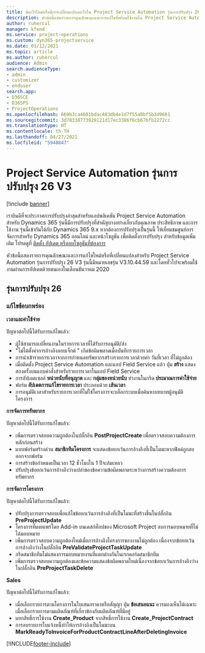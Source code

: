 ```yaml
---
title: มีอะไรใหม่หรือมีการเปลี่ยนแปลงอะไรใน Project Service Automation รุ่นการปรับปรุง 26 V3
description: หัวข้อนี้แสดงรายการคุณลักษณะและการแก้ไขที่พร้อมใช้งานใน Project Service Automation รุ่นการปรับปรุง 26 V3
author: ruhercul
manager: kfend
ms.service: project-operations
ms.custom: dyn365-projectservice
ms.date: 01/12/2021
ms.topic: article
ms.author: ruhercul
audience: Admin
search.audienceType:
- admin
- customizer
- enduser
search.app:
- D365CE
- D365PS
- ProjectOperations
ms.openlocfilehash: 669b3ca4601bdac483db4e1d7f55a8bf5b3d9661
ms.sourcegitcommit: 3d78338773929121d17ec3386f6cb67bfb2272cc
ms.translationtype: HT
ms.contentlocale: th-TH
ms.lasthandoff: 04/27/2021
ms.locfileid: "5948847"
---
```

# <a name="project-service-automation-update-release-26-v3"></a>Project Service Automation รุ่นการปรับปรุง 26 V3

[!include [banner](../includes/psa-now-project-operations.md)]

เรายินดีที่จะประกาศการปรับปรุงล่าสุดสำหรับแอปพลิเคชัน Project Service Automation สำหรับ Dynamics 365 รุ่นนี้มีการปรับปรุงที่สำคัญบางอย่างเกี่ยวกับคุณภาพ ประสิทธิภาพ และการใช้งาน รุ่นนี้เข้ากันได้กับ Dynamics 365 9.x หากต้องการปรับปรุงเป็นรุ่นนี้ ให้เยี่ยมชมศูนย์การจัดการสำหรับ Dynamics 365 ออนไลน์ และหน้าโซลูชัน เพื่อติดตั้งการปรับปรุง สำหรับข้อมูลเพิ่มเติม โปรดดูที่ [ติดตั้ง อัปเดต หรือลบโซลูชันที่ต้องการ](/power-platform/admin/install-remove-preferred-solution)

หัวข้อนี้แสดงรายการคุณลักษณะและการแก้ไขใหม่หรือที่เปลี่ยนแปลงสำหรับ Project Service Automation รุ่นการปรับปรุง 26 V3 รุ่นนี้มีหมายเลขรุ่น V3.10.44.59 และโดยทั่วไปจะพร้อมใช้งานผ่านการอัปเดตด้วยตนเองในเดือนธันวาคม 2020

## <a name="update-release-26"></a>รุ่นการปรับปรุง 26

### <a name="bug-fixes"></a>แก้ไขข้อบกพร่อง

**เวลาและค่าใช้จ่าย**

ปัญหาต่อไปนี้ได้รับการแก้ไขแล้ว:

- ผู้ใช้สามารถเปลี่ยนงานในรายการเวลาที่ได้รับการอนุมัติ/ส่ง
- "ไม่ได้ตั้งค่าการอ้างอิงออบเจ็กต์ " เกิดข้อผิดพลาดเมื่อบันทึกรายการเวลา
- การนำเข้ารายการเวลาจากการกำหนดทรัพยากรสร้างรายการเวลาด้วยค่า วันที่เวลา ที่ไม่ถูกต้อง
- เมื่อติดตั้ง Project Service Automation และแอป Field Service แล้ว ปุ่ม **สร้าง** แสดงสองครั้งบนแถบคำสั่งสำหรับรายการเวลาในแอป Field Service
- การอัปเดตเซลล์ **หน่วยนับที่อนุญาต** และ **กลุ่มของหน่วยนับ** ทำงานในกริด **ประมาณการค่าใช้จ่าย**
- ฟอร์ม **อัปเดตการแก้ไขรายการเวลา** ประกอบด้วย **เส้นเวลา**
- การอนุมัติเวลาสำหรับรายการเวลาที่ไม่ใช่โครงการจะบล็อกระบบเมื่อค้นหาบทบาทผู้อนุมัติโครงการ

**การจัดการทรัพยากร**

ปัญหาต่อไปนี้ได้รับการแก้ไขแล้ว:

- เพิ่มการตรวจสอบความถูกต้องในปลั๊กอิน **PostProjectCreate** เพื่อตรวจสอบความต้องการหลักก่อนสร้าง
- แบบฟอร์มสร้างด่วน **สมาชิกทีมโครงการ** จะแสดงข้อยกเว้นการอ้างอิงที่เป็นโมฆะหากฟิลด์ถูกลบออกจากฟอร์ม
- การสร้างข้อกำหนดเป็นเวลา 12 ชั่วโมงใน 1 ปีจะล้มเหลว
- ปรับปรุงข้อยกเว้นการอ้างอิงว่างเปล่าของข้อความข้อผิดพลาดระหว่างการสร้างความต้องการทรัพยากร

**การจัดการโครงการ**

ปัญหาต่อไปนี้ได้รับการแก้ไขแล้ว:

- ปรับปรุงการตรวจสอบเพื่อแก้ไขข้อยกเว้นการอ้างอิงที่เป็นโมฆะที่สร้างขึ้นในปลั๊กอิน **PreProjectUpdate**
- โครงการที่เผยแพร่โดย Add-in บนเดสก์ท็อปของ Microsoft Project ลบการมอบหมายที่ไม่ได้มอบหมาย
- เพิ่มการตรวจสอบความถูกต้องใหม่เมื่อการอ้างอิงโครงการของงานไม่ถูกต้อง เนื่องจากข้อยกเว้นการอ้างอิงว่างในปลั๊กอิน **PreValidateProjectTaskUpdate**
- กริดสมาชิกทีมไม่แสดงการมอบหมายงานที่แตกต่างกันในเรกคอร์ดสมาชิกทีม
- เพิ่มการตรวจสอบความถูกต้องและข้อความแสดงข้อผิดพลาดใหม่เนื่องจากข้อยกเว้นการอ้างอิงว่างในปลั๊กอิน **PreProjectTaskDelete**

**Sales**

ปัญหาต่อไปนี้ได้รับการแก้ไขแล้ว:

- เมื่อเลือกรายการตามโครงการในใบเสนอราคาหรือสัญญา ปุ่ม **ข้อเสนอแนะ** ควรมองเห็นได้เฉพาะเมื่อเลือกรายการตามผลิตภัณฑ์ที่เกี่ยวข้องกับผลิตภัณฑ์ที่มีอยู่
- แยกสิทธิ์การใช้งาน **Create_Product** จากสิทธิ์การใช้งาน **Create_ProjectContract**
- การลบรายการใบแจ้งหนี้ทำให้การอ้างอิงเป็นโมฆะบน **MarkReadyToInvoiceForProductContractLineAfterDeletingInvoice**


[!INCLUDE[footer-include](../includes/footer-banner.md)]